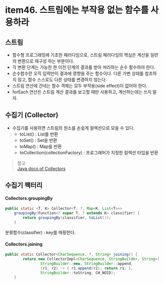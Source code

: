 # item46. 스트림에는 부작용 없는 함수를 사용하라  
## 스트림
* 함수형 프로그래밍에 기초한 패러다임으로, 스트림 패러다임의 핵심은 계산을 일련의 변환으로 재구성 하는 부분이다.  
* 각 변환 단계는 가능한 한 이전 단계의 결과를 받아 처리하는 순수 함수여야 한다.  
* 순수함수란 오직 입력만이 결과에 영향을 주는 함수이다. 다른 가변 상태를 참조하지 않고, 함수 스스로도 다른 상태를 변경하지 않는다.  
* 스트림 연산에 건네는 함수 객체는 모두 부작용(side effect)이 없어야 한다.  
* forEach 연산은 스트림 계산 결과를 보고할 때만 사용하고, 계산하는데는 쓰지 말자.  

## 수집기 (Collector)  
* 수집기를 사용하면 스트림의 원소를 손쉽게 컬렉션으로 모을 수 있다.  
  - toList() : List를 반환  
  - toSet()  : Set을 반환  
  - toMap() : Map을 반환
  - toCollection(collectionFactory) : 프로그래머가 지정한 컬렉션 타입을 반환  
  
> 참고  
[Java docs of Collectors](https://docs.oracle.com/javase/8/docs/api/java/util/stream/Collectors.html)

## 수집기 팩터리

#### Collectors.groupingBy
```java
public static <T, K> Collector<T, ?, Map<K, List<T>>>
    groupingBy(Function<? super T, ? extends K> classifier) {
        return groupingBy(classifier, toList());
    }
```
분류함수(classifier) : key를 매핑한다.

#### Collectors.joining
```java
public static Collector<CharSequence, ?, String> joining() {
        return new CollectorImpl<CharSequence, StringBuilder, String>(
                StringBuilder::new, StringBuilder::append,
                (r1, r2) -> { r1.append(r2); return r1; },
                StringBuilder::toString, CH_NOID);
    }
```